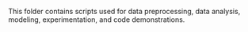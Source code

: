 This folder contains scripts used for data preprocessing, data analysis, modeling, experimentation, and code demonstrations.
